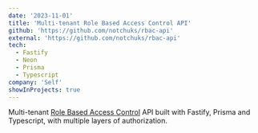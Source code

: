 ```yaml
---
date: '2023-11-01'
title: 'Multi-tenant Role Based Access Control API'
github: 'https://github.com/notchuks/rbac-api'
external: 'https://github.com/notchuks/rbac-api'
tech:
  - Fastify
  - Neon
  - Prisma
  - Typescript
company: 'Self'
showInProjects: true
---
```


Multi-tenant [Role Based Access Control](https://auth0.com/docs/manage-users/access-control/rbac) API built with Fastify, Prisma and Typescript, with multiple layers of authorization.

